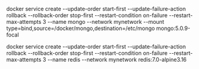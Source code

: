 docker service create --update-order start-first --update-failure-action rollback --rollback-order stop-first --restart-condition on-failure --restart-max-attempts 3 --name mongo --network mynetwork --mount type=bind,source=/docker/mongo,destination=/etc/mongo mongo:5.0.9-focal

docker service create --update-order start-first --update-failure-action rollback --rollback-order stop-first --restart-condition on-failure --restart-max-attempts 3 --name redis --network mynetwork redis:7.0-alpine3.16